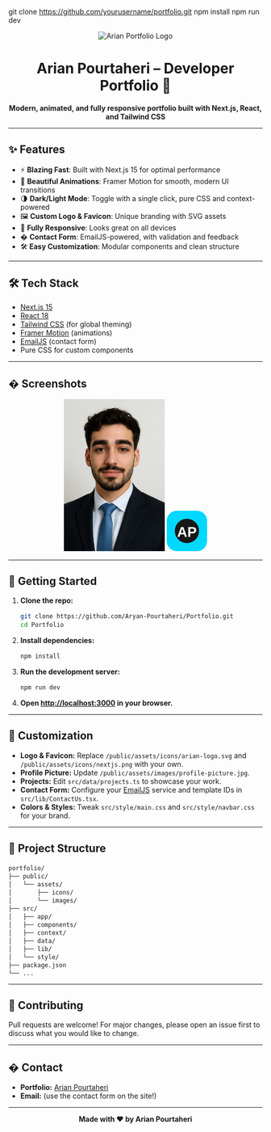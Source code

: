 git clone https://github.com/yourusername/portfolio.git
npm install
npm run dev

<div align="center">
	<img src="/assets/icons/arian-logo.svg" alt="Arian Portfolio Logo" width="80" />
	<h1>Arian Pourtaheri – Developer Portfolio 🚀</h1>
	<p><b>Modern, animated, and fully responsive portfolio built with Next.js, React, and Tailwind CSS</b></p>
</div>

---

## ✨ Features

- ⚡ **Blazing Fast**: Built with Next.js 15 for optimal performance
- 🎨 **Beautiful Animations**: Framer Motion for smooth, modern UI transitions
- 🌗 **Dark/Light Mode**: Toggle with a single click, pure CSS and context-powered
- 🖼️ **Custom Logo & Favicon**: Unique branding with SVG assets
- 📱 **Fully Responsive**: Looks great on all devices
- � **Contact Form**: EmailJS-powered, with validation and feedback
- 🛠️ **Easy Customization**: Modular components and clean structure

---

## 🛠️ Tech Stack

- [Next.js 15](https://nextjs.org/)
- [React 18](https://react.dev/)
- [Tailwind CSS](https://tailwindcss.com/) (for global theming)
- [Framer Motion](https://www.framer.com/motion/) (animations)
- [EmailJS](https://www.emailjs.com/) (contact form)
- Pure CSS for custom components

---

## � Screenshots

<div align="center">
	<img src="/public/assets/images/profile-picture.jpg" alt="Profile Screenshot" width="200" />
	<img src="/public/assets/icons/arian-logo.svg" alt="Logo Screenshot" width="80" />
</div>

---

## 🚀 Getting Started

1. **Clone the repo:**
   ```bash
   git clone https://github.com/Aryan-Pourtaheri/Portfolio.git
   cd Portfolio
   ```
2. **Install dependencies:**
   ```bash
   npm install
   ```
3. **Run the development server:**
   ```bash
   npm run dev
   ```
4. **Open [http://localhost:3000](http://localhost:3000) in your browser.**

---

## 📝 Customization

- **Logo & Favicon:** Replace `/public/assets/icons/arian-logo.svg` and `/public/assets/icons/nextjs.png` with your own.
- **Profile Picture:** Update `/public/assets/images/profile-picture.jpg`.
- **Projects:** Edit `src/data/projects.ts` to showcase your work.
- **Contact Form:** Configure your [EmailJS](https://dashboard.emailjs.com/) service and template IDs in `src/lib/ContactUs.tsx`.
- **Colors & Styles:** Tweak `src/style/main.css` and `src/style/navbar.css` for your brand.

---

## 📂 Project Structure

```
portfolio/
├── public/
│   └── assets/
│       ├── icons/
│       └── images/
├── src/
│   ├── app/
│   ├── components/
│   ├── context/
│   ├── data/
│   ├── lib/
│   └── style/
├── package.json
└── ...
```

---

## 🤝 Contributing

Pull requests are welcome! For major changes, please open an issue first to discuss what you would like to change.

---

## � Contact

- **Portfolio:** [Arian Pourtaheri](https://github.com/Aryan-Pourtaheri)
- **Email:** (use the contact form on the site!)

---

<div align="center">
	<b>Made with ❤️ by Arian Pourtaheri</b>
</div>
